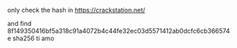 only check the hash in https://crackstation.net/ 

and find 8f149350416bf5a318c91a4072b4c44fe32ec03d5571412ab0dcfc6cb366574e	sha256	ti amo
